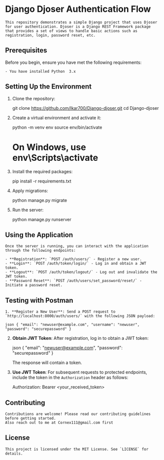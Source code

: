 # Django Djoser Authentication Flow

    This repository demonstrates a simple Django project that uses Djoser for user authentication. Djoser is a Django REST Framework package that provides a set of views to handle basic actions such as registration, login, password reset, etc.

## Prerequisites

Before you begin, ensure you have met the following requirements:

    - You have installed Python  3.x

## Setting Up the Environment

1. Clone the repository:

    git clone https://github.com/Ikar700/Django-djoser.git cd Django-djoser


2. Create a virtual environment and activate it:

    python -m venv env source env/bin/activate 
    # On Windows, use env\Scripts\activate

3. Install the required packages:

    pip install -r requirements.txt


4. Apply migrations:

    python manage.py migrate


5. Run the server:

    python manage.py runserver


## Using the Application

    Once the server is running, you can interact with the application through the following endpoints:

    - **Registration**: `POST /auth/users/` - Register a new user.
    - **Login**: `POST /auth/token/login/` - Log in and obtain a JWT token.
    - **Logout**: `POST /auth/token/logout/` - Log out and invalidate the JWT token.
    - **Password Reset**: `POST /auth/users/set_password/reset/` - Initiate a password reset.

## Testing with Postman

    1. **Register a New User**: Send a POST request to `http://localhost:8000/auth/users/` with the following JSON payload:

    json { "email": "newuser@example.com", "username": "newuser", "password": "securepassword" }


2. **Obtain JWT Token**: After registration, log in to obtain a JWT token:

    json { "email": "newuser@example.com", "password": "securepassword" }


   The response will contain a token.

3. **Use JWT Token**: For subsequent requests to protected endpoints, include the token in the `Authorization` header as follows:

    Authorization: Bearer <your_received_token>


## Contributing

    Contributions are welcome! Please read our contributing guidelines before getting started.
    Also reach out to me at Cornex111@gmail.com first

## License

    This project is licensed under the MIT License. See `LICENSE` for details.